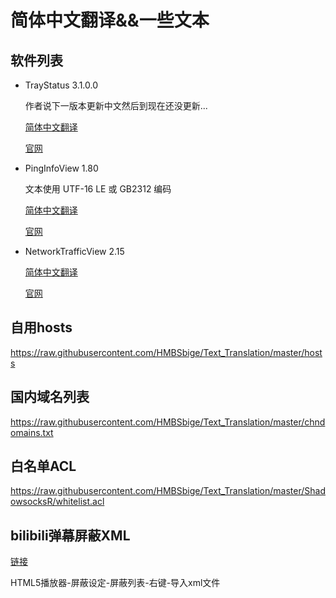 # 简体中文翻译&&一些文本
## 软件列表
* TrayStatus 3.1.0.0

    作者说下一版本更新中文然后到现在还没更新...

    [简体中文翻译](TrayStatus/ZH-CN.lang)

    [官网](https://www.traystatus.com)

* PingInfoView 1.80

    文本使用 UTF-16 LE 或 GB2312 编码

    [简体中文翻译](NirSoft/PingInfoView_lng.ini)

    [官网](https://www.nirsoft.net/utils/multiple_ping_tool.html)

* NetworkTrafficView 2.15

    [简体中文翻译](NirSoft/NetworkTrafficView_lng.ini)

    [官网](https://www.nirsoft.net/utils/network_traffic_view.html)

## 自用hosts

https://raw.githubusercontent.com/HMBSbige/Text_Translation/master/hosts

## 国内域名列表

https://raw.githubusercontent.com/HMBSbige/Text_Translation/master/chndomains.txt

## 白名单ACL

https://raw.githubusercontent.com/HMBSbige/Text_Translation/master/ShadowsocksR/whitelist.acl

## bilibili弹幕屏蔽XML

[链接](https://raw.githubusercontent.com/HMBSbige/Text_Translation/master/tv.bilibili.player.xml)

HTML5播放器-屏蔽设定-屏蔽列表-右键-导入xml文件
